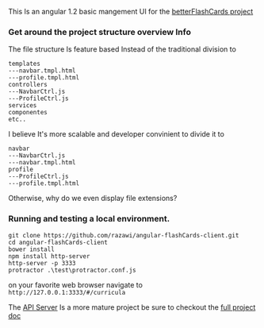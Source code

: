 
This Is an angular 1.2 basic mangement UI for the [betterFlashCards project](https://github.com/razawi/betterFlashCards) 



### Get around the project structure overview Info

The file structure Is feature based Instead of the traditional division to 
```
templates 
---navbar.tmpl.html
---profile.tmpl.html
controllers
---NavbarCtrl.js
---ProfileCtrl.js
services 
componentes 
etc..
```
I believe It's more scalable and developer convinient to divide it to
```
navbar
---NavbarCtrl.js
---navbar.tmpl.html
profile
---ProfileCtrl.js
---profile.tmpl.html
```

Otherwise, why do we even display file extensions?

### Running and testing a local environment.
```
git clone https://github.com/razawi/angular-flashCards-client.git
cd angular-flashCards-client
bower install
npm install http-server
http-server -p 3333
protractor .\test\protractor.conf.js
```

on your favorite web browser navigate to 
```http://127.0.0.1:3333/#/curricula```

The [API Server](https://github.com/razawi/flash-cards-server) Is a more mature project 
be sure to checkout the [full project doc](https://github.com/razawi/betterFlashCards)